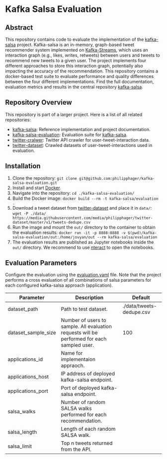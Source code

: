 # Kafka Salsa Evaluation
## Abstract
This repository contains code to evaluate the implementation of the [kafka-salsa](https://github.com/torbsto/kafka-salsa) project. Kafka-salsa is an in-memory, graph-based tweet recommender system implemented on [Kafka-Streams](https://kafka.apache.org/documentation/streams/), which uses an interaction graph (e.g., likes, writes, retweets) between users and tweets to recommend new tweets to a given user. The project implements four different approaches to store this interaction graph, potentially also impacting the accuracy of the recommendation. This repository contains a docker-based test suite to evaluate performance and quality differences between the four different implementations. Find the full documentation, evaluation metrics and results in the central repository [kafka-salsa](https://github.com/torbsto/kafka-salsa).

## Repository Overview
This repository is part of a larger project. Here is a list of all related repositories:
* [kafka-salsa](https://github.com/torbsto/kafka-salsa): Reference implementation and project documentation.
* [kafka-salsa-evaluation](https://github.com/philipphager/kafka-salsa-evaluation): Evaluation suite for [kafka-salsa](https://github.com/torbsto/kafka-salsa).
* [twitter-cralwer](https://github.com/philipphager/twitter-crawler): Twitter API crawler for user-tweet-interaction data.
* [twitter-dataset](https://github.com/philipphager/twitter-dataset): Crawled datasets of user-tweet-interactions used in evaluation.

## Installation
1. Clone the repository: `git clone git@github.com:philipphager/kafka-salsa-evaluation.git`
2. Install and start [Docker](https://www.docker.com/products/docker-desktop).
3. Navigate into the repository: `cd ./kafka-salsa-evaluation/`
4. Build the Docker image: `docker build --rm -t kafka-salsa/evaluation .`
5. Download a tweet dataset from [twitter-dataset](https://github.com/philipphager/twitter-dataset/) and place it in `data/`: `wget -P ./data/ https://media.githubusercontent.com/media/philipphager/twitter-dataset/master/v1/tweets-dedupe.csv`
6. Run the image and mount the `out/` directory to the container to obtain the evaluation results: `docker run -it -p 8888:8888 -v $(pwd)/kafka-salsa-evaluation/out:/home/jovyan/out --rm kafka-salsa/evaluation`
7. The evaluation results are published as Jupyter notebooks inside the `out/` directory. We recommend to use [nteract](https://nteract.io) to open the notebooks.


## Evaluation Parameters
Configure the evaluation using the [evaluation.yaml](https://github.com/philipphager/kafka-salsa-evaluation/blob/master/evaluation.yaml) file. Note that the project performs a cross evaluation of all combinations of salsa parameters for each configured kafka-salsa approach (application). 

| Parameter        | Description                        | Default |
| ---------------- | ---------------------------------- | ------- |
| dataset_path  | Path to test dataset.  | ./data/tweets-dedupe.csv |
| dataset_sample_size | Number of users to sample. All evaluation requests will be performed for each sampled user. | 100 |
| applications_id | Name for implementaion appraoch. |  |
| applications_host | IP address of deployed kafka-salsa endpoint. |  |
| applications_port | Port of deployed kafka-salsa endpoint. |  |
| salsa_walks | Number of random SALSA walks performed for each recommendation. |  |
| salsa_length | Length of each random SALSA walk. |  |
| salsa_limit | Top n tweets returned from the API. |  |


